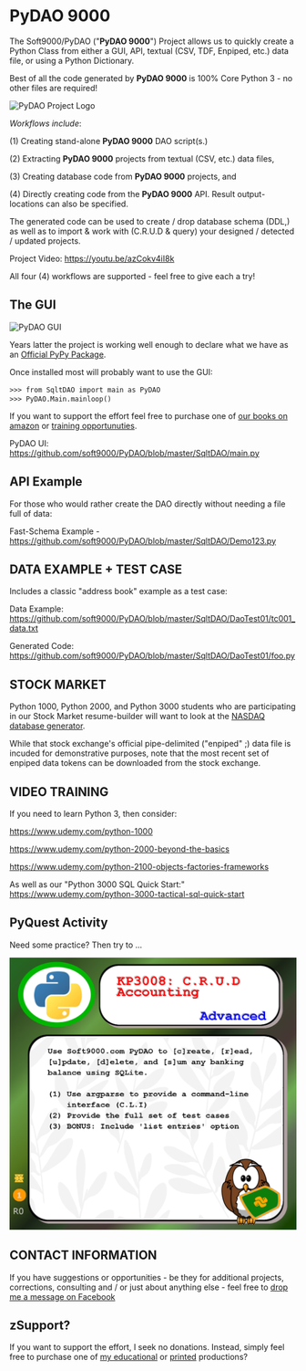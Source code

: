 # PyDAO 9000
The Soft9000/PyDAO ("__PyDAO 9000__") Project allows us to quickly create a Python Class from either a GUI, API, textual (CSV, TDF, Enpiped, etc.) data file, or using a Python Dictionary. 

Best of all the code generated by __PyDAO 9000__ is 100% Core Python 3 - no other files are required!

![PyDAO Project Logo](PyDAO_GitLogo.png)

_Workflows include_: 

(1) Creating stand-alone __PyDAO 9000__ DAO script(s.) 

(2) Extracting __PyDAO 9000__ projects from textual (CSV, etc.) data files, 

(3) Creating database code from __PyDAO 9000__ projects, and 

(4) Directly creating code from the __PyDAO 9000__ API. Result output-locations can also be specified.

The generated code can be used to create / drop database schema (DDL,) as well as to import & work with (C.R.U.D & query) your designed / detected / updated projects.

Project Video: https://youtu.be/azCokv4iI8k

All four (4) workflows are supported - feel free to give each a try!


The GUI
-------
![PyDAO GUI](PyDAO_GUI.png)

Years latter the project is working well enough to declare what we have as an [Official PyPy Package](https://pypi.org/project/PyDAO-9000/).

Once installed most will probably want to use the GUI:

```
>>> from SqltDAO import main as PyDAO
>>> PyDAO.Main.mainloop()
```

If you want to support the effort feel free to purchase one of [our books on amazon](https://www.amazon.com/Randall-Nagy/e/B08ZJLH1VN) or [training opportunuties](https://www.udemy.com/user/randallnagy2/).

PyDAO UI: https://github.com/soft9000/PyDAO/blob/master/SqltDAO/main.py


API Example
------------
For those who would rather create the DAO directly without needing a file full of data:

Fast-Schema Example - https://github.com/soft9000/PyDAO/blob/master/SqltDAO/Demo123.py


DATA EXAMPLE + TEST CASE
------------------------
Includes a classic "address book" example as a test case:

Data Example: https://github.com/soft9000/PyDAO/blob/master/SqltDAO/DaoTest01/tc001_data.txt

Generated Code: https://github.com/soft9000/PyDAO/blob/master/SqltDAO/DaoTest01/foo.py


STOCK MARKET
------------
Python 1000, Python 2000, and Python 3000 students who are participating in our Stock Market resume-builder will want 
to look at the [NASDAQ database generator](https://github.com/soft9000/PyDAO/blob/master/SqltDAO/DaoTest01/GenNasdaqTest.py).

While that stock exchange's official pipe-delimited ("enpiped" ;) data file is incuded for demonstrative
purposes, note that the most recent set of enpiped data tokens can be downloaded from the stock exchange.


VIDEO TRAINING
--------------
If you need to learn Python 3, then consider:

https://www.udemy.com/python-1000

https://www.udemy.com/python-2000-beyond-the-basics

https://www.udemy.com/python-2100-objects-factories-frameworks


As well as our "Python 3000 SQL Quick Start:" https://www.udemy.com/python-3000-tactical-sql-quick-start


PyQuest Activity
----------------
Need some practice? Then try to ...

![KP3008](https://github.com/Python3-Training/PyQuest/blob/main/CardGame/QuestProjects/KP3008-C-R-U-D-Accounting.png)


CONTACT INFORMATION
---
If you have suggestions or opportunities - be they for additional projects, corrections, consulting and / or just about anything else - feel free to [drop me a message on Facebook](https://www.facebook.com/randall.nagy/)

## zSupport?
If you want to support the effort, I seek no donations. Instead, simply feel free to purchase one of [my educational](https://www.udemy.com/user/randallnagy2/) or [printed](https://www.amazon.com/Randall-Nagy/e/B08ZJLH1VN?ref=sr_ntt_srch_lnk_1&qid=1660050704&sr=8-1) productions?

